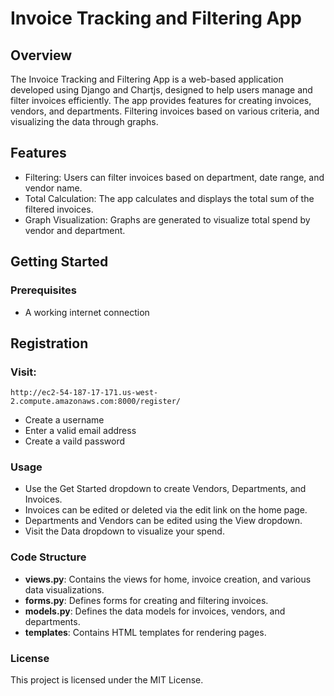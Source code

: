 # Invoice Tracking and Filtering App

## Overview

The Invoice Tracking and Filtering App is a web-based application developed using Django and Chartjs, designed to help users manage and filter invoices efficiently. The app provides features for creating invoices, vendors, and departments. Filtering invoices based on various criteria, and visualizing the data through graphs.

## Features

- Filtering: Users can filter invoices based on department, date range, and vendor name.
- Total Calculation: The app calculates and displays the total sum of the filtered invoices.
- Graph Visualization: Graphs are generated to visualize total spend by vendor and department.

## **Getting Started**

### **Prerequisites**

- A working internet connection

## **Registration**

### **Visit:**

```
http://ec2-54-187-17-171.us-west-2.compute.amazonaws.com:8000/register/
```

- Create a username
- Enter a valid email address
- Create a vaild password

### **Usage**

- Use the Get Started dropdown to create Vendors, Departments, and Invoices.
- Invoices can be edited or deleted via the edit link on the home page.
- Departments and Vendors can be edited using the View dropdown.
- Visit the Data dropdown to visualize your spend.

### **Code Structure**

- **views.py**: Contains the views for home, invoice creation, and various data visualizations.
- **forms.py**: Defines forms for creating and filtering invoices.
- **models.py**: Defines the data models for invoices, vendors, and departments.
- **templates**: Contains HTML templates for rendering pages.

### **License**

This project is licensed under the MIT License.
